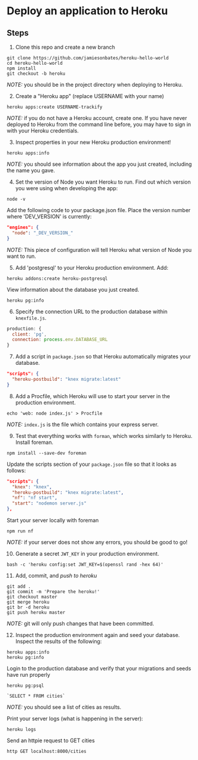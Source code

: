# Deploy an application to Heroku

## Steps

1. Clone this repo and create a new branch
```
git clone https://github.com/jamiesonbates/heroku-hello-world
cd heroku-hello-world
npm install
git checkout -b heroku
```
*NOTE:* you should be in the project directory when deploying to Heroku.

2. Create a "Heroku app" (replace USERNAME with your name)
```
heroku apps:create USERNAME-trackify
```

*NOTE:* if you do not have a Heroku account, create one. If you have never deployed to Heroku from the command line before, you may have to sign in with your Heroku credentials.

3. Inspect properties in your new Heroku production environment!
```
heroku apps:info
```

*NOTE:* you should see information about the app you just created, including the name you gave.

4. Set the version of Node you want Heroku to run.
Find out which version you were using when developing the app:
```
node -v
```
Add the following code to your package.json file. Place the version number where 'DEV_VERSION' is currently:
```json
"engines": {
  "node": "_DEV_VERSION_"
}
```

*NOTE:* This piece of configuration will tell Heroku what version of Node you want to run. 

5. Add 'postgresql' to your Heroku production environment.
Add:
```
heroku addons:create heroku-postgresql
```
View information about the database you just created.
```
heroku pg:info
```

6. Specify the connection URL to the production database within `knexfile.js`.
```javascript
production: {
  client: 'pg',
  connection: process.env.DATABASE_URL
}
```

7. Add a script in `package.json` so that Heroku automatically migrates your database.
```json
"scripts": {
  "heroku-postbuild": "knex migrate:latest"
}
```

8. Add a Procfile, which Heroku will use to start your server in the production environment.
```
echo 'web: node index.js' > Procfile
```
*NOTE:* `index.js` is the file which contains your express server.

9. Test that everything works with `forman`, which works similarly to Heroku.
Install foreman.
```
npm install --save-dev foreman
```

Update the scripts section of your `package.json` file so that it looks as follows:
```json
"scripts": {
  "knex": "knex",
  "heroku-postbuild": "knex migrate:latest",
  "nf": "nf start",
  "start": "nodemon server.js"
},
```

Start your server locally with foreman
```
npm run nf
```
*NOTE:* if your server does not show any errors, you should be good to go!

10. Generate a secret `JWT_KEY` in your production environment.
```
bash -c 'heroku config:set JWT_KEY=$(openssl rand -hex 64)'
```

11. Add, commit, and _push to heroku_
```
git add .
git commit -m 'Prepare the heroku!'
git checkout master
git merge heroku
git br -d heroku
git push heroku master
```
*NOTE:* git will only push changes that have been committed.

12. Inspect the production environment again and seed your database.
Inspect the results of the following:
```
heroku apps:info
heroku pg:info
```
Login to the production database and verify that your migrations and seeds have run properly
```
heroku pg:psql

`SELECT * FROM cities`
```

*NOTE:* you should see a list of cities as results.

Print your server logs (what is happening in the server):
```
heroku logs
```

Send an httpie request to GET cities
```
http GET localhost:8000/cities
```
